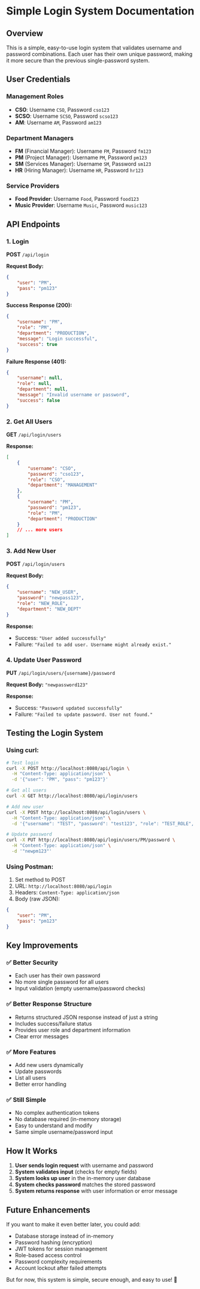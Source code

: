 # Simple Login System Documentation

## Overview

This is a simple, easy-to-use login system that validates username and password combinations. Each user has their own unique password, making it more secure than the previous single-password system.

## User Credentials

### Management Roles

- **CSO**: Username `CSO`, Password `cso123`
- **SCSO**: Username `SCSO`, Password `scso123`
- **AM**: Username `AM`, Password `am123`

### Department Managers

- **FM** (Financial Manager): Username `FM`, Password `fm123`
- **PM** (Project Manager): Username `PM`, Password `pm123`
- **SM** (Services Manager): Username `SM`, Password `sm123`
- **HR** (Hiring Manager): Username `HR`, Password `hr123`

### Service Providers

- **Food Provider**: Username `Food`, Password `food123`
- **Music Provider**: Username `Music`, Password `music123`

## API Endpoints

### 1. Login

**POST** `/api/login`

**Request Body:**

```json
{
	"user": "PM",
	"pass": "pm123"
}
```

**Success Response (200):**

```json
{
	"username": "PM",
	"role": "PM",
	"department": "PRODUCTION",
	"message": "Login successful",
	"success": true
}
```

**Failure Response (401):**

```json
{
	"username": null,
	"role": null,
	"department": null,
	"message": "Invalid username or password",
	"success": false
}
```

### 2. Get All Users

**GET** `/api/login/users`

**Response:**

```json
[
	{
		"username": "CSO",
		"password": "cso123",
		"role": "CSO",
		"department": "MANAGEMENT"
	},
	{
		"username": "PM",
		"password": "pm123",
		"role": "PM",
		"department": "PRODUCTION"
	}
	// ... more users
]
```

### 3. Add New User

**POST** `/api/login/users`

**Request Body:**

```json
{
	"username": "NEW_USER",
	"password": "newpass123",
	"role": "NEW_ROLE",
	"department": "NEW_DEPT"
}
```

**Response:**

- Success: `"User added successfully"`
- Failure: `"Failed to add user. Username might already exist."`

### 4. Update User Password

**PUT** `/api/login/users/{username}/password`

**Request Body:** `"newpassword123"`

**Response:**

- Success: `"Password updated successfully"`
- Failure: `"Failed to update password. User not found."`

## Testing the Login System

### Using curl:

```bash
# Test login
curl -X POST http://localhost:8080/api/login \
  -H "Content-Type: application/json" \
  -d '{"user": "PM", "pass": "pm123"}'

# Get all users
curl -X GET http://localhost:8080/api/login/users

# Add new user
curl -X POST http://localhost:8080/api/login/users \
  -H "Content-Type: application/json" \
  -d '{"username": "TEST", "password": "test123", "role": "TEST_ROLE", "department": "TEST_DEPT"}'

# Update password
curl -X PUT http://localhost:8080/api/login/users/PM/password \
  -H "Content-Type: application/json" \
  -d '"newpm123"'
```

### Using Postman:

1. Set method to POST
2. URL: `http://localhost:8080/api/login`
3. Headers: `Content-Type: application/json`
4. Body (raw JSON):

```json
{
	"user": "PM",
	"pass": "pm123"
}
```

## Key Improvements

### ✅ **Better Security**

- Each user has their own password
- No more single password for all users
- Input validation (empty username/password checks)

### ✅ **Better Response Structure**

- Returns structured JSON response instead of just a string
- Includes success/failure status
- Provides user role and department information
- Clear error messages

### ✅ **More Features**

- Add new users dynamically
- Update passwords
- List all users
- Better error handling

### ✅ **Still Simple**

- No complex authentication tokens
- No database required (in-memory storage)
- Easy to understand and modify
- Same simple username/password input

## How It Works

1. **User sends login request** with username and password
2. **System validates input** (checks for empty fields)
3. **System looks up user** in the in-memory user database
4. **System checks password** matches the stored password
5. **System returns response** with user information or error message

## Future Enhancements

If you want to make it even better later, you could add:

- Database storage instead of in-memory
- Password hashing (encryption)
- JWT tokens for session management
- Role-based access control
- Password complexity requirements
- Account lockout after failed attempts

But for now, this system is simple, secure enough, and easy to use! 🎉
